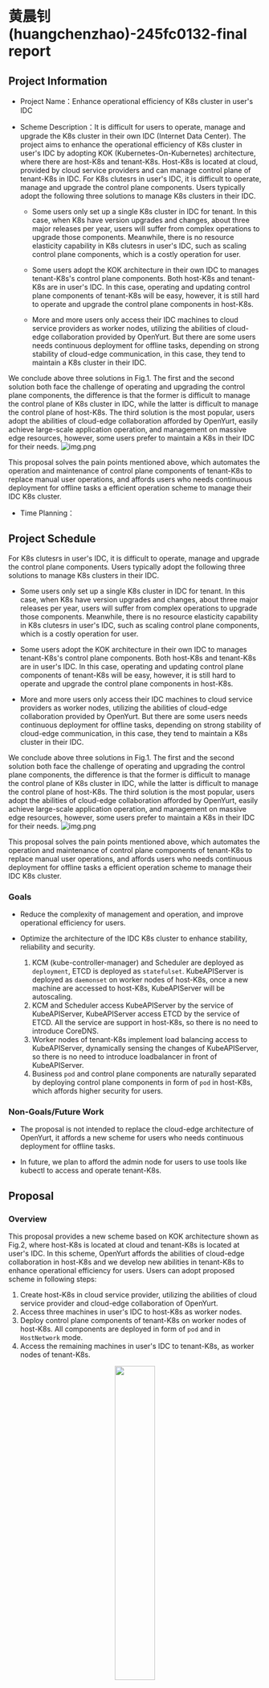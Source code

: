 # 黄晨钊 (huangchenzhao)-245fc0132-final report

## Project Information
- Project Name：Enhance operational efficiency of K8s cluster in user's IDC
- Scheme Description：It is difficult for users to operate, manage and upgrade the K8s cluster in their own IDC (Internet Data Center). The project aims to enhance the operational efficiency of K8s cluster in user's IDC by adopting KOK (Kubernetes-On-Kubernetes) architecture, where there are host-K8s and tenant-K8s. Host-K8s is located at cloud, provided by cloud service providers and can manage control plane of tenant-K8s in IDC.
For K8s clutesrs in user's IDC, it is difficult to operate, manage and upgrade the control plane components. Users typically adopt the following three solutions to manage K8s clusters in their IDC. 

  - Some users only set up a single K8s cluster in IDC for tenant. In this case, when K8s have version upgrades and changes, about three major releases per year, users will suffer from complex operations to upgrade those components. Meanwhile, there is no resource elasticity capability in K8s clutesrs in user's IDC, such as scaling control plane components, which is a costly operation for user.

  - Some users adopt the KOK architecture in their own IDC to manages tenant-K8s's control plane components. Both host-K8s and tenant-K8s are in user's IDC. In this case, operating and updating control plane components of tenant-K8s will be easy, however, it is still hard to operate and upgrade the control plane components in host-K8s.

  - More and more users only access their IDC machines to cloud service providers as worker nodes, utilizing the abilities of cloud-edge collaboration provided by OpenYurt. But there are some users needs continuous deployment for offline tasks, depending on strong stability of cloud-edge communication, in this case, they tend to maintain a K8s cluster in their IDC.

We conclude above three solutions in Fig.1. The first and the second solution both face the challenge of operating and upgrading the control plane components, the difference is that the former is difficult to manage the control plane of K8s cluster in IDC, while the latter is difficult to manage the control plane of host-K8s. The third solution is the most popular, users adopt the abilities of cloud-edge collaboration afforded by OpenYurt, easily achieve large-scale application operation, and management on massive edge resources, however, some users prefer to maintain a K8s in their IDC for their needs.
![img.png](../img/enhance-efficiency-of-K8s-cluster-in-user's-IDC/fig1.png)

This proposal solves the pain points mentioned above, which automates the operation and maintenance of control plane components of tenant-K8s to replace manual user operations, and affords users who needs continuous deployment for offline tasks a efficient operation scheme to manage their IDC K8s cluster.

- Time Planning：


## Project Schedule


For K8s clutesrs in user's IDC, it is difficult to operate, manage and upgrade the control plane components. Users typically adopt the following three solutions to manage K8s clusters in their IDC. 

- Some users only set up a single K8s cluster in IDC for tenant. In this case, when K8s have version upgrades and changes, about three major releases per year, users will suffer from complex operations to upgrade those components. Meanwhile, there is no resource elasticity capability in K8s clutesrs in user's IDC, such as scaling control plane components, which is a costly operation for user.

- Some users adopt the KOK architecture in their own IDC to manages tenant-K8s's control plane components. Both host-K8s and tenant-K8s are in user's IDC. In this case, operating and updating control plane components of tenant-K8s will be easy, however, it is still hard to operate and upgrade the control plane components in host-K8s.

- More and more users only access their IDC machines to cloud service providers as worker nodes, utilizing the abilities of cloud-edge collaboration provided by OpenYurt. But there are some users needs continuous deployment for offline tasks, depending on strong stability of cloud-edge communication, in this case, they tend to maintain a K8s cluster in their IDC.

We conclude above three solutions in Fig.1. The first and the second solution both face the challenge of operating and upgrading the control plane components, the difference is that the former is difficult to manage the control plane of K8s cluster in IDC, while the latter is difficult to manage the control plane of host-K8s. The third solution is the most popular, users adopt the abilities of cloud-edge collaboration afforded by OpenYurt, easily achieve large-scale application operation, and management on massive edge resources, however, some users prefer to maintain a K8s in their IDC for their needs.
![img.png](../img/enhance-efficiency-of-K8s-cluster-in-user's-IDC/fig1.png)

This proposal solves the pain points mentioned above, which automates the operation and maintenance of control plane components of tenant-K8s to replace manual user operations, and affords users who needs continuous deployment for offline tasks a efficient operation scheme to manage their IDC K8s cluster.
### Goals

- Reduce the complexity of management and operation, and improve operational efficiency for users.

- Optimize the architecture of the IDC K8s cluster to enhance stability, reliability and security.
  1. KCM (kube-controller-manager) and Scheduler are deployed as `deployment`, ETCD is deployed as `statefulset`. KubeAPIServer is deployed as `daemonset` on worker nodes of host-K8s, once a new machine are accessed to host-K8s, KubeAPIServer will be autoscaling.
  2. KCM and Scheduler access KubeAPIServer by the service of KubeAPIServer, KubeAPIServer access ETCD by the service of ETCD. All the service are support in host-K8s, so there is no need to introduce CoreDNS.
  3. Worker nodes of tenant-K8s implement load balancing access to KubeAPIServer, dynamically sensing the changes of KubeAPIServer, so there is no need to introduce loadbalancer in front of KubeAPIServer.
  4. Business `pod` and control plane components are naturally separated by deploying control plane components in form of `pod` in host-K8s, which affords higher security for users.

### Non-Goals/Future Work

- The proposal is not intended to replace the cloud-edge architecture of OpenYurt, it affords a new scheme for users who needs continuous deployment for offline tasks.

- In future, we plan to afford the admin node for users to use tools like kubectl to access and operate tenant-K8s.

## Proposal

### Overview

This proposal provides a new scheme based on KOK architecture shown as Fig.2, where host-K8s is located at cloud and tenant-K8s is located at user's IDC. In this scheme, OpenYurt affords the abilities of cloud-edge collaboration in host-K8s and we develop new abilities in tenant-K8s to enhance operational efficiency for users. Users can adopt proposed scheme in following steps:
1. Create host-K8s in cloud service provider, utilizing the abilities of cloud service provider and cloud-edge collaboration of OpenYurt.
2. Access three machines in user's IDC to host-K8s as worker nodes.
3. Deploy control plane components of tenant-K8s on worker nodes of host-K8s. All components are deployed in form of `pod` and in `HostNetwork` mode.
4. Access the remaining machines in user's IDC to tenant-K8s, as worker nodes of tenant-K8s.
<div align="center">
<img src="../img/enhance-efficiency-of-K8s-cluster-in-user's-IDC/fig2.png" width=40% />
</div>

### Architecture

We demonstrate the design of tenant-K8s in Fig.3.
<div align="center">
<img src="../img/enhance-efficiency-of-K8s-cluster-in-user's-IDC/fig3.png" width=90% />
</div>

In tenant-K8s, the designed details are as follows:
- In control plane nodepool, we will afford users the template of control plane components:
  1. KCM and Scheduler are deployed as `deployment`, which both have two replicas. KCM and Scheduler access KubeAPIServer by it's service.
  2. KubeAPIServer is deployed as `daemonset`. KubeAPIServer access ETCD by service of ETCD.
  3. There are two type of ETCD: data and event, which are both deployed as `statefulset`.

- In local nodepool:
  1. We add a new `local` mode in YurtHub. In `local` mode, YurtHub will maintain a loadbalance rule, allowing components like Kubelet to load balancing access to the KubeAPIServer.
  2. yurtadm join affords users to access nodes in their own IDCs to tenant-K8s in `local` mode.

`local` mode YurtHub gets pod's ip in host-K8s's apiserver, and maintains the loadbalance rule to afford load balancing access to APIServer-pods, which is shown in Fig.4.
<div align="center">
<img src="../img/enhance-efficiency-of-K8s-cluster-in-user's-IDC/fig4.png" width=90% />
</div>

### User stories

#### Comparison
We compare above mentioned solutions and proposed scheme, shown in the table:
|  | Solution1 | Solution2 | Solution3 | Proposed |
| --- | --- | --- | --- | --- |
| Architecture | <img src="../img/enhance-efficiency-of-K8s-cluster-in-user's-IDC/solution1.png" width="273"> | <img src="../img/enhance-efficiency-of-K8s-cluster-in-user's-IDC/solution2.png" width="274"> | <img src="../img/enhance-efficiency-of-K8s-cluster-in-user's-IDC/solution3.png" width="268"> | <img src="../img/enhance-efficiency-of-K8s-cluster-in-user's-IDC/fig2.png" width="303"> |
| Operational Efficiency | poor | moderate | good | good |
| Security | poor | poor | good | good |
| Support Multi-tenant | poor | moderate | poor | moderate |
| Installation Difficulty | poor | poor | good | moderate |


We can conclude that both solution 3 and our proposed scheme are suitable for users. Besides, our proposed scheme also meet the needs of users who want to maintain a K8s cluster in their IDC because they deploy continuous deployment for offline tasks and depend on strong stability of cloud-edge communication.

- Users want:
  1. Automatic update and management for control plane components of K8s, instead of cumbersome manual user operation and maintenance.
  2. Convenient resource elasticity capability in their IDC's K8s cluster.
  3. Deploying continuous deployment for offline tasks, which depend on strong stability of cloud-edge communication, so they prefer to maintain a K8s cluster in their IDC.
  4. Security. Business pod and control plane components can be separated.
  5. Multi-tenant edge computing resource isolation in IDC.

Given the advantages outlined above, we recommend these users to adopt the proposed scheme to efficiently manage their K8s cluster in IDC.